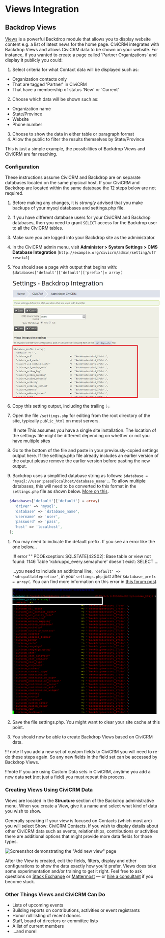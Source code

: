 # Views Integration

## Backdrop Views

[Views](http://drupal.org/project/views) is a powerful Backdrop module
that allows you to display website content e.g. a list of latest news
for the home page. CiviCRM integrates with Backdrop Views and allows
CiviCRM data to be shown on your website. For instance, if you wanted to
create a page called 'Partner Organizations' and display it publicly you
could:

1. Select criteria for what Contact data will be displayed such as:
 * Organization contacts only
 * That are tagged 'Partner' in CiviCRM
 * That have a membership of status 'New' or 'Current'
2. Choose which data will be shown such as:
  * Organization name
  * State/Province
  * Website
  * Phone number
3. Choose to show the data in either table or paragraph format
4. Allow the public to filter the results themselves by State/Province

This is just a simple example, the possibilities of Backdrop Views and
CiviCRM are far reaching.

### Configuration

These instructions assume CiviCRM and Backdrop are on separate databases located on the same physical host. If your CiviCRM and Backdrop are located within the same database the 12 steps below are not required. 

1. Before making any changes, it is _strongly_ advised that you make backups of your mysql databases and settings.php file.
1. If you have different database users for your CiviCRM and Backdrop databases, then you need to grant `SELECT` access for the Backdrop user to all the CiviCRM tables.
1. Make sure you are logged into your Backdrop site as the administrator.
1. In the CiviCRM admin menu, visit **Administer > System Settings > CMS Database Integration** (`http://example.org/civicrm/admin/setting/uf?reset=1`)
1. You should see a page with output that begins with: `$databases['default']['default']['prefix']= array(`

    ![Screenshot showing the "Integration" page, with output of settings to be placed into settings.php](../../img/backdrop-views-config.png)

1. Copy this setting output, including the trailing `);`
1. Open the file `/settings.php` for editing from the root directory of the site, typically `public_html` on most servers.

    !!! note
        This assumes you have a single site installation. The location of the settings file might be different depending on whether or not you have multiple sites

1. Go to the bottom of the file and paste in your previously-copied settings output here. If the settings.php file already includes an earlier version of the output please remove the earlier version before pasting the new output. 
1. Backdrop uses a simplified database string as follows: `$database = 'mysql://user:pass@localhost/database_name';`. To allow multiple databases, this will need to be converted to this format in the `settings.php` file as shown below. [More on this](https://civicrm.stackexchange.com/questions/21085/how-do-i-get-views-working-with-civicrm-and-backdrop).

```php
  $databases['default']['default'] = array(
    'driver' => 'mysql',
    'database' => 'database_name',
    'username' => 'user',
    'password' => 'pass',
    'host' => 'localhost',
  );
```

1. You may need to indicate the default prefix. If you see an error like the one below...

    !!! error ""
        PDOException: SQLSTATE[42S02]: Base table or view not found: 1146 Table 'kckruppc_every.semaphore' doesn't exist: SELECT ...

    ...you need to include an additional line, `'default' => '<drupaltableprefix>'`, in your `settings.php` just after `$database_prefx = array(`. You can find more information on this error in [this forum post](http://forum.civicrm.org/index.php?topic=20910.0).

    ![Screenshot demonstrating where to add a table prefix in your settings](../../img/backdrop-views-settings.png)
    
1. Save the file settings.php. You might want to clear your site cache at this point.
1. You should now be able to create Backdrop Views based on CiviCRM data.

 !!! note
        If you add a new set of custom fields to CiviCRM you will need to re-do these steps again. So any new fields in the field set can be accessed by Backdrop Views. 

!!!note
If you are using Custom
Data sets in CiviCRM, anytime you add a new data **set** (not just a
field) you must repeat this process.

### Creating Views Using CiviCRM Data

Views are located in the **Structure** section of the Backdrop
administrative menu. When you create a View, give it a name and select
what kind of data you wish to show.

Generally speaking if your view is focused on Contacts (which most are)
you will select Show: CiviCRM Contacts. If you wish to display details
about other CiviCRM data such as events, relationships, contributions or
activities there are additional options that might provide more data
fields for those types.

![Screenshot demonstrating the "Add new view" page](../../img/Views-CiviCRM-Partner-1.png)

After the View is created, edit the fields, filters, display and other
configurations to show the data exactly how you'd prefer. Views does
take some experimentation and/or training to get it right. Feel free to
ask questions on [Stack Exchange](https://civicrm.stackexchange.com/) or [Mattermost](https://chat.civicrm.org)
&mdash; or [hire a
consultant](https://civicrm.org/partners-contributors) if you become stuck.

### Other Things Views and CiviCRM Can Do

-   Lists of upcoming events
-   Building reports on contributions, activities or event registrants
-   Honor roll listing of recent donors
-   Staff, board of directors or committee lists
-   A list of current members
-   ...and more!

